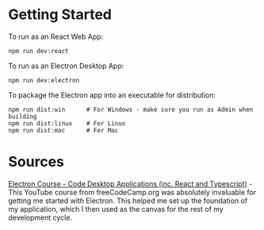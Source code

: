 # Getting Started
To run as an React Web App:
```
npm run dev:react 
```

To run as an Electron Desktop App:
```
npm run dev:electron 
```

To package the Electron app into an executable for distribution:
```
npm run dist:win      # For Windows - make sure you run as Admin when building
npm run dist:linux    # For Linux
npm run dist:mac      # For Mac
```
# Sources

[Electron Course - Code Desktop Applications (inc. React and Typescript)](https://www.youtube.com/watch?v=fP-371MN0Ck) - This YouTube course from freeCodeCamp.org was absolutely invaluable for getting me started with Electron. This helped me set up the foundation of my application, which I then used as the canvas for the rest of my development cycle. 